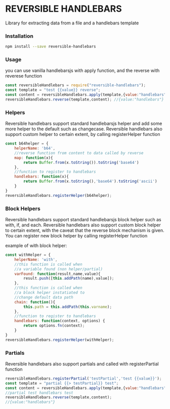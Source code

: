 # REVERSIBLE HANDLEBARS

Library for extracting data from a file and a handlebars template

### Installation
```bash
npm install --save reversible-handlebars
```
### Usage
you can use vanilla handlebarsjs with apply function, and the reverse with reverese function
```javascript
const reversibleHandlebars = require("reversible-handlebars");
const template = "test {{value}} reverse";
const content = reversibleHandlebars.apply(template,{value:"handlebars"});
reversibleHandlebars.reverse(template,content); //{value:"handlebars"}
```

### Helpers 

Reversible handlebars support standard handlebarsjs helper and add some more helper to the default such as changecase. Reversible handlebars also support custom helper to certain extent, by calling registerHelper function
```javascript
const b64helper = {
    helperName: 'b64',
    //reverse function from content to data called by reverse
    map: function(x){
        return Buffer.from(x.toString()).toString('base64')
    },
    //function to register to handlebars
    handlebars: function(x){
        return Buffer.from(x.toString(),'base64').toString('ascii')
    }
}
reversibleHandlebars.registerHelper(b64helper);
```

### Block Helpers
Reversible handlebars support standard handlebarsjs block helper such as with, if, and each. Reversible handlebars also support custom block helper to certain extent, with the caveat that the reverse block mechanism is given. You can register new block helper by calling registerHelper function

example of with block helper:

```javascript
const withHelper = {
    helperName: 'with',
    //this function is called when 
    //a variable found (non helper/partial)
    varFound: function(result,name,value){
        result.push([this.addPath(name),value]);
    },
    //this function is called when 
    //a block helper instatiated to 
    //change default data path
    chain: function(){
        this.path = this.addPath(this.varname);
    },
    //function to register to handlebars
    handlebars: function(context, options) {
        return options.fn(context);
    }
}
reversibleHandlebars.registerHelper(withHelper);
```

### Partials
Reversible handlebars also support partials and called with registerPartial function
```javascript
reversibleHandlebars.registerPartial('testPartial','test {{value}}');
const template = "partial {{> testPartial}} test";
const content = reversibleHandlebars.apply(template,{value:"handlebars"});
//partial test handlebars test
reversibleHandlebars.reverse(template,content); 
//{value:"handlebars"}
```
